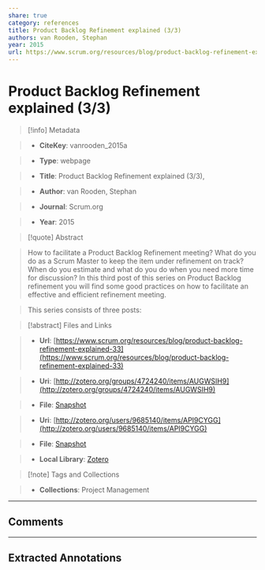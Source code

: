 ```yaml
---  
share: true  
category: references  
title: Product Backlog Refinement explained (3/3)  
authors: van Rooden, Stephan  
year: 2015  
url: https://www.scrum.org/resources/blog/product-backlog-refinement-explained-33  
---  
```

  
# Product Backlog Refinement explained (3/3)  
  
> [!info] Metadata  
> - **CiteKey**: vanrooden_2015a  
> - **Type**: webpage  
> - **Title**: Product Backlog Refinement explained (3/3),   
> - **Author**: van Rooden, Stephan  
> - **Journal**: Scrum.org   
> - **Year**: 2015   
  
> [!quote] Abstract  
> How to facilitate a Product Backlog Refinement meeting? What do you do as a Scrum Master to keep the item under refinement on track? When do you estimate and what do you do when you need more time for discussion? In this third post of this series on Product Backlog refinement you will find some good practices on how to facilitate an effective and efficient refinement meeting.  
> This series consists of three posts:  
  
> [!abstract] Files and Links  
> - **Url**: [https://www.scrum.org/resources/blog/product-backlog-refinement-explained-33](https://www.scrum.org/resources/blog/product-backlog-refinement-explained-33)  
> - **Uri**: [http://zotero.org/groups/4724240/items/AUGWSIH9](http://zotero.org/groups/4724240/items/AUGWSIH9)  
> - **File**: [Snapshot](file:///Users/jan/Zotero/storage/XNRPEPVU/product-backlog-refinement-explained-33.html)  
> - **Uri**: [http://zotero.org/users/9685140/items/API9CYGG](http://zotero.org/users/9685140/items/API9CYGG)  
> - **File**: [Snapshot](file:///Users/jan/Zotero/storage/BHG3X3DT/product-backlog-refinement-explained-33.html)  
> - **Local Library**: [Zotero]((zotero://select/library/items/API9CYGG))  
  
> [!note] Tags and Collections  
> - **Collections**: Project Management  
  
----  
  
## Comments  
  
  
  
----  
  
## Extracted Annotations  
  
